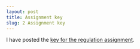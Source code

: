 ```yaml
---
layout: post
title: Assignment key
slug: 2 Assignment key
---
```


I have posted the [key for the regulation assignment](/materials/regulation.key.pdf).
